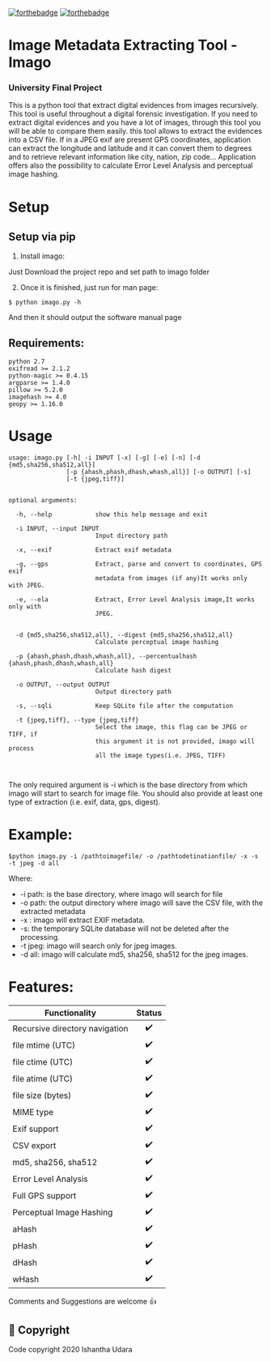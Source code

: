 [![forthebadge](https://forthebadge.com/images/badges/made-with-python.svg)](https://forthebadge.com) [![forthebadge](https://forthebadge.com/images/badges/built-with-love.svg)](https://forthebadge.com)


# Image Metadata Extracting Tool - Imago
### University Final Project

This is a python tool that extract digital evidences from images recursively.
This  tool is useful throughout a digital forensic investigation. If you need to extract digital evidences and you have a lot of images, through this tool you will be able to compare them easily. this tool allows to extract the evidences into a CSV file. If in a JPEG exif are present GPS coordinates, application can extract the longitude and latitude and it can convert them to degrees and to retrieve relevant information like city, nation, zip code...
Application offers also the possibility to calculate Error Level Analysis and perceptual image hashing.

# Setup

## Setup via pip

1. Install imago:

Just Download the project repo and set path to imago folder

2. Once it is finished, just run for man page:

```console
$ python imago.py -h
```
And then it should output the software manual page


## Requirements:
```
python 2.7
exifread >= 2.1.2
python-magic >= 0.4.15
argparse >= 1.4.0
pillow >= 5.2.0
imagehash >= 4.0
geopy >= 1.16.0

```
# Usage

```
usage: imago.py [-h] -i INPUT [-x] [-g] [-e] [-n] [-d {md5,sha256,sha512,all}]
                [-p {ahash,phash,dhash,whash,all}] [-o OUTPUT] [-s]
                [-t {jpeg,tiff}]


optional arguments:

  -h, --help            show this help message and exit

  -i INPUT, --input INPUT
                        Input directory path

  -x, --exif            Extract exif metadata

  -g, --gps             Extract, parse and convert to coordinates, GPS exif
                        metadata from images (if any)It works only with JPEG.

  -e, --ela             Extract, Error Level Analysis image,It works only with
                        JPEG.
  

  -d {md5,sha256,sha512,all}, --digest {md5,sha256,sha512,all}
                        Calculate perceptual image hashing

  -p {ahash,phash,dhash,whash,all}, --percentualhash {ahash,phash,dhash,whash,all}
                        Calculate hash digest

  -o OUTPUT, --output OUTPUT
                        Output directory path

  -s, --sqli            Keep SQLite file after the computation

  -t {jpeg,tiff}, --type {jpeg,tiff}
                        Select the image, this flag can be JPEG or TIFF, if
                        this argument it is not provided, imago will process
                        all the image types(i.e. JPEG, TIFF)



```
The only required argument is -i which is the base directory from which imago will start to search for image file.
You should also provide at least one type of extraction (i.e. exif, data, gps, digest).

# Example:

```console
$python imago.py -i /pathtoimagefile/ -o /pathtodetinationfile/ -x -s -t jpeg -d all
```

Where:
* -i path: is the base directory, where imago will search for file
* -o path: the output directory where imago will save the CSV file, with the extracted metadata
* -x : imago will extract EXIF metadata.
* -s: the temporary SQLite database will not be deleted after the processing.
* -t jpeg: imago will search only for jpeg images.
* -d all: imago will calculate md5, sha256, sha512 for the jpeg images.

# Features:

| Functionality | Status        |
| ------------- |:-------------:|
| Recursive directory navigation  | ✔️ |
| file mtime (UTC) | ✔️ |
| file ctime (UTC) | ✔️ |
| file atime (UTC) | ✔️ |
| file size (bytes)| ✔️ |
| MIME type | ✔️ |
| Exif support  | ✔️ |
| CSV export  | ✔️ |
| md5, sha256, sha512  | ✔️ |
| Error Level Analysis | ✔️ |
| Full GPS support  | ✔️ |
| Perceptual Image Hashing | ✔️|
| aHash | ✔️ |
| pHash | ✔️ |
| dHash | ✔️ |
| wHash | ✔️ |




Comments and Suggestions are welcome 👍 


## 📑 Copyright
Code copyright 2020 Ishantha Udara

